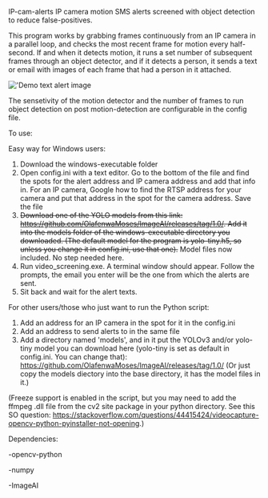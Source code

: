 
IP-cam-alerts
IP camera motion SMS alerts screened with object detection to reduce false-positives.

This program works by grabbing frames continuously from an IP camera in a parallel loop, and checks the most recent frame for motion every half-second. If and when it detects motion, it runs a set number of subsequent frames through an object detector, and if it detects a person, it sends a text or email with images of each frame that had a person in it attached.

!['Demo text alert image](https://github.com/renderedSafe/IP-cam-alerts/blob/master/Screenshot_20190105-223219.png?raw=true)

The sensetivity of the motion detector and the number of frames to run object detection on post motion-detection are configurable in the config file.

To use:

Easy way for Windows users:

1. Download the windows-executable folder
2. Open config.ini with a text editor. Go to the bottom of the file and find the spots for the alert address and IP camera address and add that info in. For an IP camera, Google how to find the RTSP address for your camera and put that address in the spot for the camera address. Save the file
3. ~~Download one of the YOLO models from this link: https://github.com/OlafenwaMoses/ImageAI/releases/tag/1.0/. Add it into the models folder of the windows-executable directory you downloaded. (The default model for the program is yolo-tiny.h5, so unless you change it in config.ini, use that one).~~ Model files now included. No step needed here.
4. Run video_screening.exe. A terminal window should appear. Follow the prompts, the email you enter will be the one from which the alerts are sent. 
5. Sit back and wait for the alert texts. 


For other users/those who just want to run the Python script:

1. Add an address for an IP camera in the spot for it in the config.ini
2. Add an address to send alerts to in the same file
3. Add a directory named 'models', and in it put the YOLOv3 and/or yolo-tiny model you can download here (yolo-tiny is set as default in config.ini. You can change that): https://github.com/OlafenwaMoses/ImageAI/releases/tag/1.0/
(Or just copy the models diectory into the base directory, it has the model files in it.)

(Freeze support is enabled in the script, but you may need to add the ffmpeg .dll file from the cv2 site package in your python directory. See this SO question: https://stackoverflow.com/questions/44415424/videocapture-opencv-python-pyinstaller-not-opening.)


Dependencies:

-opencv-python

-numpy

-ImageAI
